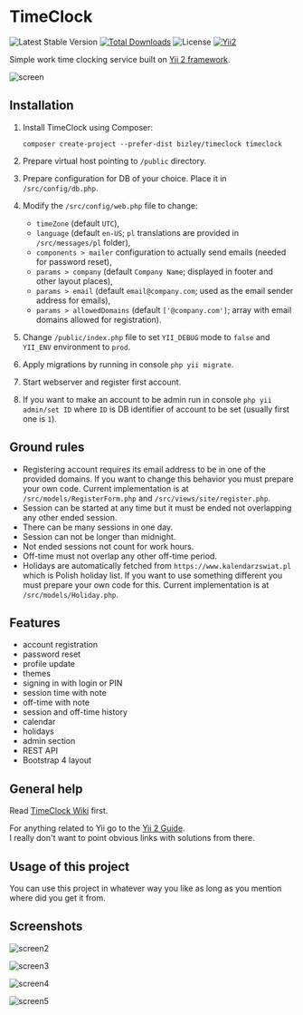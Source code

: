 # TimeClock

![Latest Stable Version](https://img.shields.io/packagist/v/bizley/timeclock.svg)
[![Total Downloads](https://img.shields.io/packagist/dt/bizley/timeclock.svg)](https://packagist.org/packages/bizley/timeclock)
![License](https://img.shields.io/packagist/l/bizley/timeclock.svg)
[![Yii2](https://img.shields.io/badge/Powered_by-Yii_Framework-green.svg?style=flat)](https://www.yiiframework.com/)

Simple work time clocking service built on [Yii 2 framework](https://www.yiiframework.com).

![screen](https://bizley.github.io/timeclock/tc-dark.png)

## Installation

1. Install TimeClock using Composer:
  
    `composer create-project --prefer-dist bizley/timeclock timeclock`
    
2. Prepare virtual host pointing to `/public` directory.
3. Prepare configuration for DB of your choice. Place it in `/src/config/db.php`.
4. Modify the `/src/config/web.php` file to change:

    - `timeZone` (default `UTC`),
    - `language` (default `en-US`; `pl` translations are provided in `/src/messages/pl` folder),
    - `components > mailer` configuration to actually send emails (needed for password reset),
    - `params > company` (default `Company Name`; displayed in footer and other layout places),
    - `params > email` (default `email@company.com`; used as the email sender address for emails),
    - `params > allowedDomains` (default `['@company.com']`; array with email domains allowed for registration).
    
5. Change `/public/index.php` file to set `YII_DEBUG` mode to `false` and `YII_ENV` environment to `prod`.
6. Apply migrations by running in console `php yii migrate`.
7. Start webserver and register first account.
8. If you want to make an account to be admin run in console `php yii admin/set ID` where `ID` is DB identifier of account 
   to be set (usually first one is `1`).
   
## Ground rules

- Registering account requires its email address to be in one of the provided domains. If you want to change this behavior 
  you must prepare your own code. Current implementation is at `/src/models/RegisterForm.php` and `/src/views/site/register.php`.
- Session can be started at any time but it must be ended not overlapping any other ended session.
- There can be many sessions in one day.
- Session can not be longer than midnight.
- Not ended sessions not count for work hours.
- Off-time must not overlap any other off-time period.
- Holidays are automatically fetched from `https://www.kalendarzswiat.pl` which is Polish holiday list. If you want to 
  use something different you must prepare your own code for this. Current implementation is at `/src/models/Holiday.php`.

## Features

- account registration
- password reset
- profile update
- themes
- signing in with login or PIN
- session time with note
- off-time with note
- session and off-time history
- calendar
- holidays
- admin section
- REST API
- Bootstrap 4 layout
  
## General help

Read [TimeClock Wiki](https://github.com/bizley/timeclock/wiki) first.

For anything related to Yii go to the [Yii 2 Guide](https://www.yiiframework.com/doc/guide/2.0/en).  
I really don't want to point obvious links with solutions from there.

## Usage of this project

You can use this project in whatever way you like as long as you mention where did you get it from.

## Screenshots

![screen2](https://bizley.github.io/timeclock/tc-light.png)

![screen3](https://bizley.github.io/timeclock/tc-sunlight.png)

![screen4](https://bizley.github.io/timeclock/tc-history.png)

![screen5](https://bizley.github.io/timeclock/tc-calendar.png)
